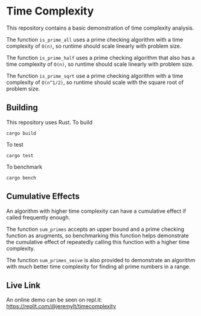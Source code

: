 # Time Complexity

This repository contains a basic demonstration of time complexity analysis.

The function `is_prime_all` uses a prime checking algorithm with a time complexity of `O(n)`, so runtime should scale linearly with problem size.

The function `is_prime_half` uses a prime checking algorithm that also has a time complexity of `O(n)`, so runtime should scale linearly with problem size.

The function `is_prime_sqrt` use a prime checking algorithm with a time complexity of `O(n^1/2)`, so runtime should scale with the square root of problem size.

## Building

This repository uses Rust. To build

    cargo build

To test

    cargo test

To benchmark

    cargo bench

## Cumulative Effects

An algorithm with higher time complexity can have a cumulative effect if called frequently enough.

The function `sum_primes` accepts an upper bound and a prime checking function as arugments, so benchmarking this function helps demonstrate the cumulative effect of repeatedly calling this function with a higher time complexity.

The function `sum_primes_seive` is also provided to demonstrate an algorithm with much better time complexity for finding all prime numbers in a range.

## Live Link

An online demo can be seen on repl.it:
https://replit.com/@jeremylt/timecomplexity
